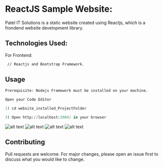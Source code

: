 # ReactJS Sample Website: 

Patel IT Solutions is a static website created using Reactjs, which is a frondend website development library.     

## Technologies Used:

For Frontend: 

```bash
 // Reactjs and Bootstrap Framework.
```

## Usage

```python
Prerequisite: Nodejs Framework must be installed on your machine. 

Open your Code Editor

1) cd website_installed_ProjectFolder 

3) Open http://localhost:3000/ in your browser 

```

![alt text](https://github.com/ParthLPatel/ToDoApp_Django/blob/master/img1.png?raw=true)
![alt text](https://github.com/ParthLPatel/ToDoApp_Django/blob/master/img2.png?raw=true)
![alt text](https://github.com/ParthLPatel/ToDoApp_Django/blob/master/img3.png?raw=true)
![alt text](https://github.com/ParthLPatel/ToDoApp_Django/blob/master/img3.png?raw=true)




## Contributing
Pull requests are welcome. For major changes, please open an issue first to discuss what you would like to change.
